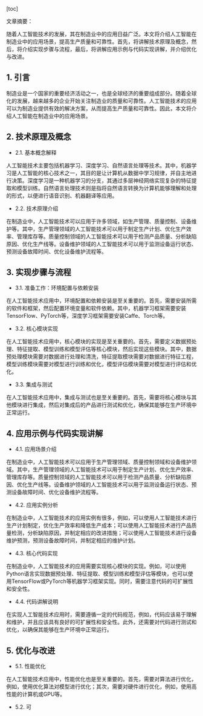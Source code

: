
[toc]                    
                
                
文章摘要：

随着人工智能技术的发展，其在制造业中的应用日益广泛。本文将介绍人工智能在制造业中的应用场景，提高生产质量和可靠性。首先，将讲解技术原理及概念，然后，将介绍实现步骤与流程，最后，将讲解应用示例与代码实现讲解，并介绍优化与改进。

## 1. 引言

制造业是一个国家的重要经济活动之一，也是全球经济的重要组成部分。随着全球化的发展，越来越多的企业开始关注制造业的质量和可靠性。人工智能技术的应用可以为制造业提供有效的解决方案，从而提高生产质量和可靠性。因此，本文将介绍人工智能在制造业中的应用场景。

## 2. 技术原理及概念

- 2.1. 基本概念解释

人工智能技术主要包括机器学习、深度学习、自然语言处理等技术。其中，机器学习是人工智能的核心技术之一，其目的是让计算机从数据中学习规律，并自主地进行决策。深度学习是一种机器学习的分支，其通过多层神经网络实现复杂的特征提取和模型训练。自然语言处理技术则是指将自然语言转换为计算机能够理解和处理的形式，以便进行语音识别、机器翻译等应用。

- 2.2. 技术原理介绍

在制造业中，人工智能技术可以应用于许多领域，如生产管理、质量控制、设备维护等。其中，生产管理领域的人工智能技术可以用于制定生产计划、优化生产效率、管理库存等。质量控制领域的人工智能技术可以用于检测产品质量、分析缺陷原因、优化生产线等。设备维护领域的人工智能技术可以用于监测设备运行状态、预测设备故障时间、优化设备维护流程等。

## 3. 实现步骤与流程

- 3.1. 准备工作：环境配置与依赖安装

在人工智能技术应用中，环境配置和依赖安装是至关重要的。首先，需要安装所需的软件和框架，然后配置环境变量和软件依赖。其中，机器学习框架需要安装TensorFlow、PyTorch等，深度学习框架需要安装Caffe、Torch等。

- 3.2. 核心模块实现

在人工智能技术应用中，核心模块的实现是至关重要的。首先，需要定义数据预处理、特征提取、模型训练和模型评估等核心模块，然后实现这些模块。其中，数据预处理模块需要对数据进行处理和清洗，特征提取模块需要对数据进行特征工程，模型训练模块需要对模型进行训练和优化，模型评估模块需要对模型进行评估和优化。

- 3.3. 集成与测试

在人工智能技术应用中，集成与测试也是至关重要的。首先，需要将核心模块与其他模块进行集成，然后对集成后的产品进行测试和优化，确保其能够在生产环境中正常运行。

## 4. 应用示例与代码实现讲解

- 4.1. 应用场景介绍

在制造业中，人工智能技术可以应用于生产管理领域、质量控制领域和设备维护领域。其中，生产管理领域的人工智能技术可以用于制定生产计划、优化生产效率、管理库存等。质量控制领域的人工智能技术可以用于检测产品质量、分析缺陷原因、优化生产线等。设备维护领域的人工智能技术可以用于监测设备运行状态、预测设备故障时间、优化设备维护流程等。

- 4.2. 应用实例分析

在制造业中，人工智能技术的应用实例有很多，例如，可以使用人工智能技术进行生产计划制定，优化生产效率和降低生产成本；可以使用人工智能技术进行产品质量检测，分析缺陷原因，并制定相应的改进措施；可以使用人工智能技术进行设备维护预测，预测设备故障时间，并制定相应的维护计划。

- 4.3. 核心代码实现

在制造业中，人工智能技术的应用需要实现核心模块的实现。例如，可以使用Python语言实现数据预处理、特征提取、模型训练和模型评估等模块，也可以使用TensorFlow或PyTorch等机器学习框架实现。同时，需要注意代码的可扩展性和安全性。

- 4.4. 代码讲解说明

在实现人工智能技术应用时，需要遵循一定的代码规范，例如，代码应该易于理解和维护，并且应该具有良好的可扩展性和安全性。此外，还需要对代码进行测试和优化，以确保其能够在生产环境中正常运行。

## 5. 优化与改进

- 5.1. 性能优化

在人工智能技术应用中，性能优化也是至关重要的。首先，需要对算法进行优化，例如，使用优化算法对模型进行优化；其次，需要对硬件进行优化，例如，使用高性能的计算机或GPU等。

- 5.2. 可

